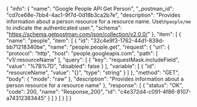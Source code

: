 {
  "info": {
    "name": "Google People API Get Person",
    "_postman_id": "cd7ce68e-7bb4-4ac1-9f7d-0d18b3ca2b7e",
    "description": "Provides information about a person resource for a resource name. Use\n`people/me` to indicate the authenticated user.",
    "schema": "https://schema.getpostman.com/json/collection/v2.0.0/"
  },
  "item": [
    {
      "name": "people",
      "item": [
        {
          "id": "32c4e9f3-1762-44d1-839d-bb71218340be",
          "name": "people.people.get",
          "request": {
            "url": {
              "protocol": "http",
              "host": "people.googleapis.com",
              "path": [
                "v1/:resourceName"
              ],
              "query": [
                {
                  "key": "requestMask.includeField",
                  "value": "%7B%7D",
                  "disabled": false
                }
              ],
              "variable": [
                {
                  "id": "resourceName",
                  "value": "{}",
                  "type": "string"
                }
              ]
            },
            "method": "GET",
            "body": {
              "mode": "raw"
            },
            "description": "Provides information about a person resource for a resource name"
          },
          "response": [
            {
              "status": "OK",
              "code": 200,
              "name": "Response_200",
              "id": "c4e372d4-c091-4f86-8107-a74312383445"
            }
          ]
        }
      ]
    }
  ]
}